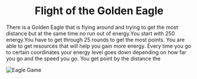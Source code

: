 <h1 align="center">Flight of the Golden Eagle </h1>

<p>There is a Golden Eagle that is flying around and trying to get the most distance but at the same time no run out of energy.You start with 250 energy.You have to get through 25 rounds to get the most points. You are able to get resources that will help you gain more energy. Every time you go to certain coordinates your energy level goes down depending on how far you go and the speed you go. You get point by the distance the 

![Eagle Game](https://github.com/KoalaPanda12/Eagle_Game/assets/115516204/5c2a1aa5-a69b-475d-9529-99c498ebbe67)
